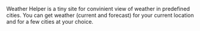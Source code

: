 Weather Helper is a tiny site for convinient view of weather in predefined cities.
You can get weather (current and forecast) for your current location and for a few cities at your choice.